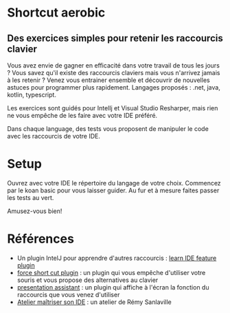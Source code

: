 Shortcut aerobic 
===
Des exercices simples pour retenir les raccourcis clavier
--

Vous avez envie de gagner en efficacité dans votre travail de tous les jours ?
Vous savez qu'il existe des raccourcis claviers mais vous n'arrivez jamais à les retenir ?
Venez vous entrainer ensemble et découvrir de nouvelles astuces pour programmer plus rapidement.
Langages proposés : .net, java, kotlin, typescript.

Les exercices sont guidés pour IntelIj et Visual Studio Resharper, mais rien ne vous empêche de les faire avec votre IDE préféré.

Dans chaque language, des tests vous proposent de manipuler le code avec les raccourcis de votre IDE.

# Setup
Ouvrez avec votre IDE le répertoire du langage de votre choix.
Commencez par le koan basic pour vous laisser guider.
Au fur et à mesure faites passer les tests au vert.

Amusez-vous bien!

# Références
 - Un plugin IntelJ pour apprendre d'autres raccourcis : [learn IDE feature plugin](https://plugins.jetbrains.com/plugin/8554-ide-features-trainer)
 - [force short cut plugin](https://plugins.jetbrains.com/plugin/8357-force-shortcuts) : un plugin qui vous empêche d'utiliser votre souris et vous propose des alternatives au clavier 
 - [presentation assistant](https://plugins.jetbrains.com/plugin/7345-presentation-assistant) : un plugin qui affiche à l'écran la fonction du raccourcis que vous venez d'utiliser 
 - [Atelier maîtriser son IDE](https://github.com/sanlaville/master-your-ide) : un atelier de Rémy Sanlaville
